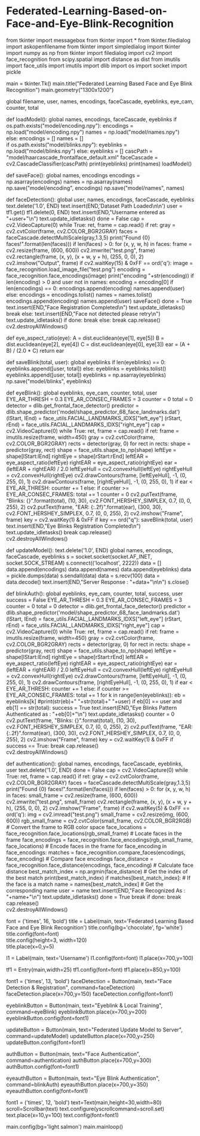 # Federated-Learning-Based-on-Face-and-Eye-Blink-Recognition
from tkinter import messagebox
from tkinter import *
from tkinter.filedialog import askopenfilename
from tkinter import simpledialog
import tkinter
import numpy as np
from tkinter import filedialog
import cv2
import face_recognition
from scipy.spatial import distance as dist
from imutils import face_utils
import imutils
import dlib
import os
import socket
import pickle

main = tkinter.Tk()
main.title("Federated Learning Based Face and Eye Blink Recognition")
main.geometry("1300x1200")

global filename, user, names, encodings, faceCascade, eyeblinks, eye_cam, counter, total

def loadModel():
    global names, encodings, faceCascade, eyeblinks
    if os.path.exists("model/encoding.npy"):
        encodings = np.load("model/encoding.npy")
        names = np.load("model/names.npy")        
    else:
        encodings = []
        names = []        
    if os.path.exists("model/blinks.npy"):
        eyeblinks = np.load("model/blinks.npy")
    else:
        eyeblinks = []
    cascPath = "model/haarcascade_frontalface_default.xml"
    faceCascade = cv2.CascadeClassifier(cascPath)
    print(eyeblinks)
    print(names)
loadModel()

def saveFace():
    global names, encodings
    encodings = np.asarray(encodings)
    names = np.asarray(names)
    np.save("model/encoding", encodings)
    np.save("model/names", names)

def faceDetection():
    global user, names, encodings, faceCascade, eyeblinks
    text.delete('1.0', END)
    text.insert(END,'Dataset Path Loaded\n\n')
    user = tf1.get()
    tf1.delete(0, END)
    text.insert(END,"Username entered as "+user+"\n")
    text.update_idletasks()
    done = False
    cap = cv2.VideoCapture(0)
    while True:
        ret, frame = cap.read()
        if ret:
             gray = cv2.cvtColor(frame, cv2.COLOR_BGR2GRAY)
             faces = faceCascade.detectMultiScale(gray,1.3,5)
             print("Found {0} faces!".format(len(faces)))
             if len(faces) > 0:
                 for (x, y, w, h) in faces:
                     frame = cv2.resize(frame, (600, 600))
                     cv2.imwrite("test.png", frame)
                     cv2.rectangle(frame, (x, y), (x + w, y + h), (255, 0, 0), 2)
             cv2.imshow("Output", frame)
             if cv2.waitKey(15) & 0xFF == ord('q'):
                 image = face_recognition.load_image_file("test.png")
                 encoding = face_recognition.face_encodings(image)
                 print("encoding "+str(encoding))
                 if len(encoding) > 0 and user not in names:
                     encoding = encoding[0]
                     if len(encodings) == 0:
                         encodings.append(encoding)
                         names.append(user)
                     else:
                         encodings = encodings.tolist()
                         names = names.tolist()
                         encodings.append(encoding)
                         names.append(user)
                     saveFace()
                     done = True
                     text.insert(END,"Face Registration Completed\n")
                     text.update_idletasks()
                     break
                 else:
                     text.insert(END,"Face not detected please retry\n")
                     text.update_idletasks()
             if done:
                 break
        else:
            break
    cap.release()
    cv2.destroyAllWindows()

def eye_aspect_ratio(eye):
    A = dist.euclidean(eye[1], eye[5])
    B = dist.euclidean(eye[2], eye[4])
    C = dist.euclidean(eye[0], eye[3])
    ear = (A + B) / (2.0 * C)
    return ear

def saveBlink(total, user):
    global eyeblinks
    if len(eyeblinks) == 0:
        eyeblinks.append([user, total])
    else:
        eyeblinks = eyeblinks.tolist()
        eyeblinks.append([user, total])
    eyeblinks = np.asarray(eyeblinks)
    np.save("model/blinks", eyeblinks)

def eyeBlink():
    global eyeblinks, eye_cam, counter, total, user
    EYE_AR_THRESH = 0.3
    EYE_AR_CONSEC_FRAMES = 3
    counter = 0
    total = 0
    detector = dlib.get_frontal_face_detector()
    predictor = dlib.shape_predictor('model/shape_predictor_68_face_landmarks.dat')
    (lStart, lEnd) = face_utils.FACIAL_LANDMARKS_IDXS["left_eye"]
    (rStart, rEnd) = face_utils.FACIAL_LANDMARKS_IDXS["right_eye"]
    cap = cv2.VideoCapture(0)
    while True:
        ret, frame = cap.read()
        if ret:
            frame = imutils.resize(frame, width=450)
            gray = cv2.cvtColor(frame, cv2.COLOR_BGR2GRAY)
            rects = detector(gray, 0)
            for rect in rects:
                shape = predictor(gray, rect)
                shape = face_utils.shape_to_np(shape)
                leftEye = shape[lStart:lEnd]
                rightEye = shape[rStart:rEnd]
                leftEAR = eye_aspect_ratio(leftEye)
                rightEAR = eye_aspect_ratio(rightEye)
                ear = (leftEAR + rightEAR) / 2.0
                leftEyeHull = cv2.convexHull(leftEye)
                rightEyeHull = cv2.convexHull(rightEye)
                cv2.drawContours(frame, [leftEyeHull], -1, (0, 255, 0), 1)
                cv2.drawContours(frame, [rightEyeHull], -1, (0, 255, 0), 1)
                if ear < EYE_AR_THRESH:
                    counter += 1
                else:
                    if counter >= EYE_AR_CONSEC_FRAMES:
                        total += 1
                    counter = 0
                cv2.putText(frame, "Blinks: {}".format(total), (10, 30), cv2.FONT_HERSHEY_SIMPLEX, 0.7, (0, 0, 255), 2)
                cv2.putText(frame, "EAR: {:.2f}".format(ear), (300, 30), cv2.FONT_HERSHEY_SIMPLEX, 0.7, (0, 0, 255), 2)
            cv2.imshow("Frame", frame)
            key = cv2.waitKey(1) & 0xFF
            if key == ord("q"):
                saveBlink(total, user)
                text.insert(END,"Eye Blinks Registration Completed\n")
                text.update_idletasks()
                break
    cap.release()        
    cv2.destroyAllWindows()
    
def updateModel():
    text.delete('1.0', END)
    global names, encodings, faceCascade, eyeblinks
    s = socket.socket(socket.AF_INET, socket.SOCK_STREAM)
    s.connect(('localhost', 2222))
    data = []
    data.append(encodings)
    data.append(names)
    data.append(eyeblinks)
    data = pickle.dumps(data)
    s.sendall(data)
    data = s.recv(100)
    data = data.decode()
    text.insert(END,"Server Response : "+data+"\n\n")
    s.close()

def blinkAuth():
    global eyeblinks, eye_cam, counter, total, success, user
    success = False
    EYE_AR_THRESH = 0.3
    EYE_AR_CONSEC_FRAMES = 3
    counter = 0
    total = 0
    detector = dlib.get_frontal_face_detector()
    predictor = dlib.shape_predictor('model/shape_predictor_68_face_landmarks.dat')
    (lStart, lEnd) = face_utils.FACIAL_LANDMARKS_IDXS["left_eye"]
    (rStart, rEnd) = face_utils.FACIAL_LANDMARKS_IDXS["right_eye"]
    cap = cv2.VideoCapture(0)
    while True:
        ret, frame = cap.read()
        if ret:
            frame = imutils.resize(frame, width=450)
            gray = cv2.cvtColor(frame, cv2.COLOR_BGR2GRAY)
            rects = detector(gray, 0)
            for rect in rects:
                shape = predictor(gray, rect)
                shape = face_utils.shape_to_np(shape)
                leftEye = shape[lStart:lEnd]
                rightEye = shape[rStart:rEnd]
                leftEAR = eye_aspect_ratio(leftEye)
                rightEAR = eye_aspect_ratio(rightEye)
                ear = (leftEAR + rightEAR) / 2.0
                leftEyeHull = cv2.convexHull(leftEye)
                rightEyeHull = cv2.convexHull(rightEye)
                cv2.drawContours(frame, [leftEyeHull], -1, (0, 255, 0), 1)
                cv2.drawContours(frame, [rightEyeHull], -1, (0, 255, 0), 1)
                if ear < EYE_AR_THRESH:
                    counter += 1
                else:
                    if counter >= EYE_AR_CONSEC_FRAMES:
                        total += 1
                        for k in range(len(eyeblinks)):
                            eb = eyeblinks[k]
                            #print(str(eb)+" "+str(total)+" "+user)
                            if eb[0] == user and eb[1] == str(total):
                                success = True
                                text.insert(END,"Eye Blinks Pattern Authenticated as : "+eb[0]+"\n")
                                text.update_idletasks()
                    counter = 0
                cv2.putText(frame, "Blinks: {}".format(total), (10, 30), cv2.FONT_HERSHEY_SIMPLEX, 0.7, (0, 0, 255), 2)
                cv2.putText(frame, "EAR: {:.2f}".format(ear), (300, 30), cv2.FONT_HERSHEY_SIMPLEX, 0.7, (0, 0, 255), 2)
            cv2.imshow("Frame", frame)
            key = cv2.waitKey(1) & 0xFF
            if success == True:
                break
    cap.release()        
    cv2.destroyAllWindows()
    
    
def authentication():
    global names, encodings, faceCascade, eyeblinks, user
    text.delete('1.0', END)
    done = False
    cap = cv2.VideoCapture(0)
    while True:
        ret, frame = cap.read()
        if ret:
             gray = cv2.cvtColor(frame, cv2.COLOR_BGR2GRAY)
             faces = faceCascade.detectMultiScale(gray,1.3,5)
             print("Found {0} faces!".format(len(faces)))
             if len(faces) > 0:
                 for (x, y, w, h) in faces:
                     small_frame = cv2.resize(frame, (600, 600))
                     cv2.imwrite("test.png", small_frame)
                     cv2.rectangle(frame, (x, y), (x + w, y + h), (255, 0, 0), 2)
             cv2.imshow("Frame", frame)
             if cv2.waitKey(5) & 0xFF == ord('q'):
                 img = cv2.imread("test.png")
                 small_frame = cv2.resize(img, (600, 600))
                 rgb_small_frame = cv2.cvtColor(small_frame, cv2.COLOR_BGR2RGB)  # Convert the frame to RGB color space
                 face_locations = face_recognition.face_locations(rgb_small_frame)  # Locate faces in the frame
                 face_encodings = face_recognition.face_encodings(rgb_small_frame, face_locations)  # Encode faces in the frame
                 for face_encoding in face_encodings:
                     matches = face_recognition.compare_faces(encodings, face_encoding)  # Compare face encodings
                     face_distance = face_recognition.face_distance(encodings, face_encoding)  # Calculate face distance
                     best_match_index = np.argmin(face_distance)  # Get the index of the best match
                     print(best_match_index)
                     if matches[best_match_index]:  # If the face is a match
                         name = names[best_match_index]  # Get the corresponding name
                         user = name
                         text.insert(END,"Face Recognized As : "+name+"\n")
                         text.update_idletasks()
                         done = True
                         break
                 if done:
                     break
    cap.release()        
    cv2.destroyAllWindows()    

    
font = ('times', 16, 'bold')
title = Label(main, text='Federated Learning Based Face and Eye Blink Recognition')
title.config(bg='chocolate', fg='white')  
title.config(font=font)           
title.config(height=3, width=120)       
title.place(x=0,y=5)

l1 = Label(main, text='Username')
l1.config(font=font)
l1.place(x=700,y=100)

tf1 = Entry(main,width=25)
tf1.config(font=font)
tf1.place(x=850,y=100)

font1 = ('times', 13, 'bold')
faceDetection = Button(main, text="Face Detection & Registration", command=faceDetection)
faceDetection.place(x=700,y=150)
faceDetection.config(font=font1)  

eyeblinkButton = Button(main, text="Eyeblink & Local Training", command=eyeBlink)
eyeblinkButton.place(x=700,y=200)
eyeblinkButton.config(font=font1)

updateButton = Button(main, text="Federated Update Model to Server", command=updateModel)
updateButton.place(x=700,y=250)
updateButton.config(font=font1) 

authButton = Button(main, text="Face Authentication", command=authentication)
authButton.place(x=700,y=300)
authButton.config(font=font1)

eyeauthButton = Button(main, text="Eye Blink Authentication", command=blinkAuth)
eyeauthButton.place(x=700,y=350)
eyeauthButton.config(font=font1)

font1 = ('times', 12, 'bold')
text=Text(main,height=30,width=80)
scroll=Scrollbar(text)
text.configure(yscrollcommand=scroll.set)
text.place(x=10,y=100)
text.config(font=font1)


main.config(bg='light salmon')
main.mainloop()
